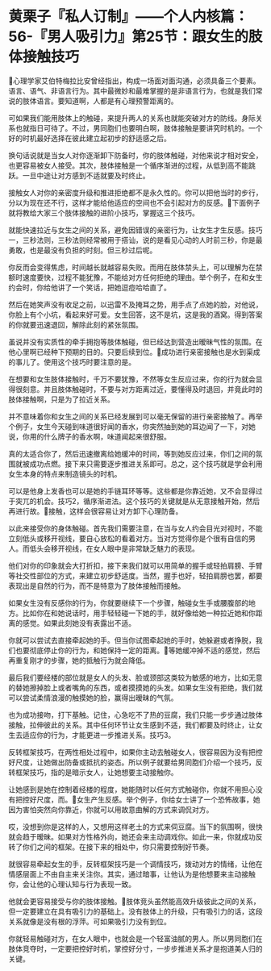 # 黄栗子『私人订制』——个人内核篇：56-『男人吸引力』第25节：跟女生的肢体接触技巧

🎼心理学家艾伯特梅拉比安曾经指出，构成一场面对面沟通，必须具备三个要素。语言、语气、非语言行为。其中最微妙和最难掌握的是非语言行为，也就是我们常说的肢体语言。要知道啊，人都是有心理预警距离的。

可如果我们能用肢体上的触碰，来提升两人的关系也就能突破对方的防线。身际关系也就指日可待了。不过，男同胞们也要明白啊，肢体接触是要讲究时机的。一个好的时机最好选择在彼此建立起初步的舒适感之后。

换句话说就是当女人对你逐渐卸下防备时，你的肢体触碰，对他来说才相对安全，也更容易被女人接受。其次，肢体接触是一个循序渐进的过程，从低到高不能跳跃。一旦中途让对方感到不适就要及时终止。

接触女人对你的亲密度升级和推进拒绝都不是永久性的。你可以把他当时的步行，分以为现在还不行，这样才能给他适应的空间也不会引起对方的反感。🎼下面例子就将教给大家三个肢体接触的进阶小技巧，掌握这三个技巧。

就能快速拉近与女生之间的关系，避免因错误的亲密行为，让女生才生反感。技巧一，三秒法则，三秒法则经常被用于搭讪，说的是看见心动的人时前三秒，你是最勇敢，也是最没有负担的时刻。但三秒过后呢。

你反而会变得焦虑，时间越长就越容易失败。而用在肢体禁头上，可以理解为在禁额时速度要快，过程不能犹豫，不能给对方任何拒绝的理由。举个例子，在和女生约会时，你给他讲了一个笑话，把她逗痘哈哈直了。

然后在她笑声没有收足之前，以迅雷不及掩耳之势，用手点了点她的脸，对他说，你脸上有个小坑，看起来好可爱。女生回答，这不是坑，这是我的酒窝。得到答案的你就要迅速退回，解除此刻的紧张氛围。

虽说并没有实质性的牵手拥抱等肢体触碰，但已经达到营造出暧昧气性的氛围。在他心里啊已经种下预期的目的。只要后续到位。🎼成功进行亲密接触也是水到渠成的事儿了。使用这个技巧时要注意的是。

在想要和女生肢体接触时，千万不要犹豫，不然等女生反应过来，你的行为就会显得很刻意。并且肢体触碰时，不要与对方距离过近，要懂得及时退回，并竟此时的肢体接触啊，只是为了拉近关系。

并不意味着你和女生之间的关系已经发展到可以毫无保留的进行亲密接触了。再举个例子，女生今天碰到味道很好闻的香水，你突然抽到她的耳边闻了一下，对她说，你用的什么牌子的香水啊，味道闻起来很舒服。

真的太适合你了，然后迅速撤离给她缓冲的时间，等到她反应过来，你们之间的氛围就被成功点燃。接下来只需要逐步推进关系即可。总之，这个技巧就是学会利用女生本身的特点来制造镜头的时机。

可以是他身上发香也可以是她的手链耳环等等。这些都是你靠近她，又不会显得过于突兀的机会。技巧2，循序渐进法。这个技巧的关键就是从无意接触开始，然后再进行故。🎼接触，这样会很容易让对方卸下心理防备。

以此来接受你的身体触碰。首先我们需要注意，在当与女人约会目光对视时，不能立刻低头或移开视线，要自心放松的看着对方。当对方觉得你是个很有自信的男人。而低头会移开视线，在女人眼中是非常缺乏魅力的表现。

他们对你的印象就会大打折扣，接下来我们就可以用简单的握手或轻拍肩膀、手臂等社交性部位的方式，来建立初步舒适度。当然，握手也好，轻拍肩膀也罢，都要表现出是自然的行为，而不是特意为了肢体接触而接触。

如果女生没有反感你的行为，你就要继续下一个步骤，触碰女生手或腰腹部的地方。比如你在和她说话时，用手轻轻碰一下她的手，就好像给她一种拉近她和你距离的感觉。如果此刻她没有表露出不适。

你就可以尝试去直接牵起她的手。但当你试图牵起她的手时，她躲避或者挣脱，我们也要彻底停止你的行为，和她保持一定的距离。🎼等她缓冲掉不适的感觉，然后再重复刚才的步骤，她的抵触行为就会降低。

最后我们要经楼的部位就是女人的头发、脸或颈部这类较为敏感的地方，比如无意的替她擦掉脸上或者嘴角的东西，或者摸摸她的头发。如果女生没有拒绝，我们就可以尝试柔情浪漫的触摸她的脸，赢得出暧昧的气氛。

也为成功接吻，打下基触。记住，心急吃不了热的豆腐，我们只能一步步通过肢体接触，拉伸彼此的关系。其中任何环节让女生感到不适，我们都要及时终止，让女生去适应你的行为，才能更进一步推进关系。技巧3。

反转框架技巧，在两性相处过程中，如果你主动去触碰女人，很容易因为没有把控好尺度，让她做出防备或抵抗的姿态。所以例子就要给男同胞们介绍一个技巧，反转框架技巧，指的是暗示女人，让她想要主动接触你。

让她感到是她在控制着经楼的程度，她能随时以任何方式触碰你，你就不用担心没有把控好尺度，而。🎼女生产生反感。举个例子，你给女士讲了一个恐怖故事，她因为害怕突然向你靠近，你就可以用故意曲解的方式来调侃对方。

哎，没想到你是这样的人，又想用这样老土的方式来伺豆腐。当下的氛围啊，很快就会趋于暧昧。如果对方性格外向，她还会来主动调戏你。如此一来，你就成功反转了你们之间的框架。在接下来的相处中，你只需要控制好节奏。

就很容易牵起女生的手，反转框架技巧是一个调情技巧，拨动对方的情绪，让他在情感层面上不由自主来关注你。其实，通过暗事，让他认为是他想要来主动接触你，会让他的心理认知与行为表现一致。

他就会更容易接受与你的肢体接触。🎼肢体竞头虽然能高效升级彼此之间的关系，但一定要建立在具有吸引力的基础上。没有肢体上的升级，只有吸引力的话，这段关系就像是没有根的浮萍。可如果吸引力没有到位。

你就轻易触碰对方，在女人眼中，也就会是一个轻富油腻的男人。所以男同胞们在肢体竞夺时，一定要把控好时机，掌控好分寸，一步步推进关系才是抱道美人归的关键。

